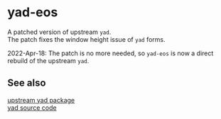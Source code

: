# yad-eos

A patched version of upstream `yad`.<br>
The patch fixes the window height issue of `yad` forms.

2022-Apr-18: The patch is no more needed, so `yad-eos` is now a direct rebuild of the upstream `yad`.

## See also
[upstream yad package](https://archlinux.org/packages/community/x86_64/yad)<br>
[yad source code](https://github.com/v1cont/yad)

